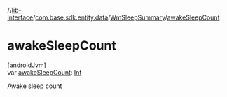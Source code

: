 //[lib-interface](../../../index.md)/[com.base.sdk.entity.data](../index.md)/[WmSleepSummary](index.md)/[awakeSleepCount](awake-sleep-count.md)

# awakeSleepCount

[androidJvm]\
var [awakeSleepCount](awake-sleep-count.md): [Int](https://kotlinlang.org/api/latest/jvm/stdlib/kotlin/-int/index.html)

Awake sleep count
